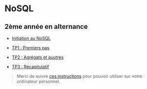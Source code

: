 # NoSQL

## 2ème année en alternance


- [Initiation au NoSQL](https://docs.google.com/presentation/d/e/2PACX-1vQbcPbGBUb6IoRmdSm1qhHDf0U6o4_Qjp1tXiX8T3pRq9DJ-aud4afUewsfPbD72b4P0FoukeePVkvH/pub?start=false&loop=false&delayms=3000)

- [TP1 : Premiers pas](tp1)
- [TP2 : Agrégats et auutres](tp2)
- [TP3 : Récapitulatif](tp3)


> Merci de suivre [ces instructions](../infos-mongo) pour pouvoir utiliser sur votre ordinateur personnel.
